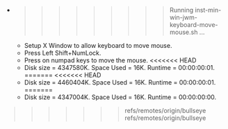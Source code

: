 * >>>>>>>>> Running inst-min-win-jwm-keyboard-move-mouse.sh ...
  * Setup X Window to allow keyboard to move mouse.
  * Press Left Shift+NumLock.
  * Press on numpad keys to move the mouse.
<<<<<<< HEAD
  * Disk size = 4347580K. Space Used = 16K. Runtime = 00:00:00:01.
=======
<<<<<<< HEAD
  * Disk size = 4460404K. Space Used = 16K. Runtime = 00:00:00:01.
=======
  * Disk size = 4347004K. Space Used = 16K. Runtime = 00:00:00:00.
>>>>>>> refs/remotes/origin/bullseye
>>>>>>> refs/remotes/origin/bullseye
